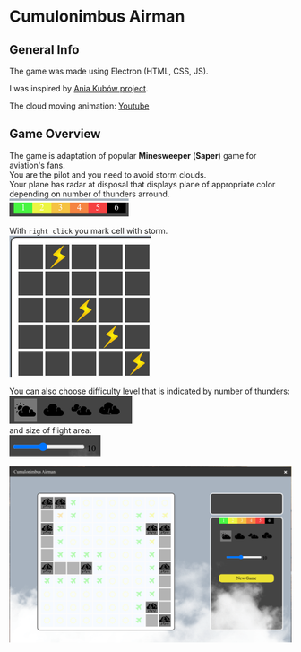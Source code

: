 # Cumulonimbus Airman

## General Info
The game was made using Electron (HTML, CSS, JS).

I was inspired by [Ania Kubów project](https://github.com/kubowania/minesweeper).  

The cloud moving animation: [Youtube](https://www.youtube.com/watch?v=FWW38GuIo7M)  

## Game Overview
The game is adaptation of popular **Minesweeper** (**Saper**) game for aviation's fans.  
You are the pilot and you need to avoid storm clouds.  
Your plane has radar at disposal that displays plane of appropriate color depending on number of thunders arround.  
![Legend](./docs/legend.png)  

With `right click` you mark cell with storm.  
![Mark thunder](./docs/mark_thunder.png)  

You can also choose difficulty level that is indicated by number of thunders:  
![Difficulty](./docs/difficulty_level.png)  
and size of flight area:  
![Area](./docs/size.png)  

![Overview](./docs/overview.gif)  
